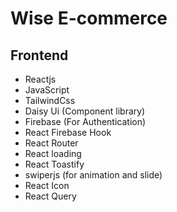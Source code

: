 # Wise E-commerce

<!-- This project was bootstrapped with [Create React App](https://github.com/facebook/create-react-app). -->

## Frontend
* Reactjs
* JavaScript
* TailwindCss
* Daisy Ui (Component library)
* Firebase (For Authentication)
* React Firebase Hook
* React Router
* React loading
* React Toastify
* swiperjs (for animation and slide)
* React Icon
* React Query




